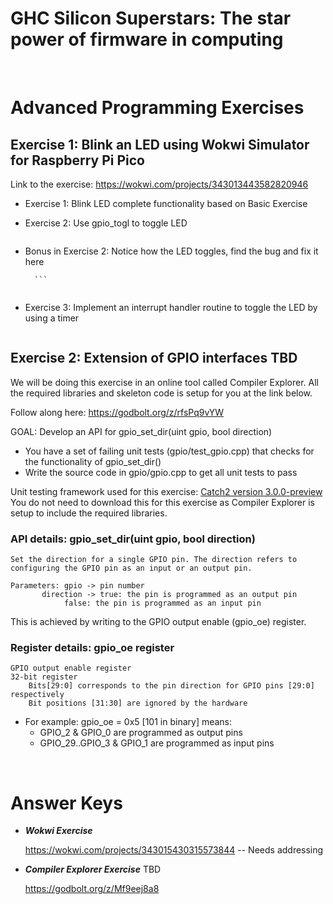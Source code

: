# GHC Silicon Superstars: The star power of firmware in computing

<br>

# **Advanced Programming Exercises**

## **Exercise 1: Blink an LED using Wokwi Simulator for Raspberry Pi Pico**
Link to the exercise: 
	https://wokwi.com/projects/343013443582820946
	    
* Exercise 1: Blink LED complete functionality based on Basic Exercise

* Exercise 2: Use gpio_togl to toggle LED 

	```

	```
* Bonus in Exercise 2: Notice how the LED toggles, find the bug and fix it here

        ```
	
	```
	
* Exercise 3: Implement an interrupt handler routine to toggle the LED by using a timer

	```

	```

## **Exercise 2: Extension of GPIO interfaces** TBD

We will be doing this exercise in an online tool called Compiler Explorer. All the required libraries and skeleton code is setup for you at the link below.

Follow along here:
  https://godbolt.org/z/rfsPq9vYW
	
GOAL: Develop an API for gpio_set_dir(uint gpio, bool direction)

* You have a set of failing unit tests (gpio/test_gpio.cpp) that checks for the functionality of gpio_set_dir()
* Write the source code in gpio/gpio.cpp to get all unit tests to pass


Unit testing framework used for this exercise: [Catch2 version 3.0.0-preview](https://github.com/catchorg/Catch2)
<br>
You do not need to download this for this exercise as Compiler Explorer is setup to include the required libraries.

### API details: gpio_set_dir(uint gpio, bool direction)
	Set the direction for a single GPIO pin. The direction refers to configuring the GPIO pin as an input or an output pin.
	
	Parameters: gpio -> pin number
		   direction -> true: the pin is programmed as an output pin 
 				false: the pin is programmed as an input pin
				
This is achieved by writing to the GPIO output enable (gpio_oe) register.

### Register details: gpio_oe register
	GPIO output enable register
	32-bit register
		Bits[29:0] corresponds to the pin direction for GPIO pins [29:0] respectively
		Bit positions [31:30] are ignored by the hardware

* For example: 
gpio_oe = 0x5 [101 in binary] means:
	* GPIO_2 & GPIO_0 are programmed as output pins
	* GPIO_29..GPIO_3 & GPIO_1 are programmed as input pins



<br>

# Answer Keys
  * ***Wokwi Exercise*** 
  
    https://wokwi.com/projects/343015430315573844  -- Needs addressing
  
  * ***Compiler Explorer Exercise*** TBD
   
    https://godbolt.org/z/Mf9eej8a8

<br>
